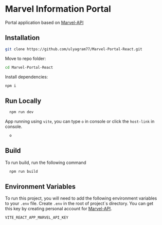 # Marvel Information Portal

Portal application based on [Marvel-API](https://developer.marvel.com/)

## Installation

```bash
git clone https://github.com/ulyagram77/Marvel-Portal-React.git
```

Move to repo folder:

```bash
cd Marvel-Portal-React
```

Install dependencies:

```bash
npm i
```

## Run Locally

```bash
  npm run dev
```

App running using `vite`, you can type `o` in console or click the `host-link` in console.

```bash
  o
```

## Build

To run build, run the following command

```bash
  npm run build
```

## Environment Variables

To run this project, you will need to add the following environment variables to your `.env` file. Create `.env` in the root of project`s directory. You can get this key by creating personal account for [Marvel-API](https://developer.marvel.com/).

`VITE_REACT_APP_MARVEL_API_KEY`
